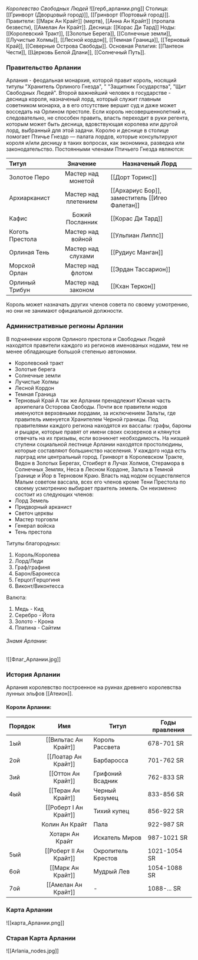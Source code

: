 *Королевство Свободных Людей*
![[герб_арлании.png]]
Столица:  [[Гринворт (Дворцовый город)]],  [[Гринворт (Портовый город)]].
Правители: [[Марк Ан Крайт]] (мертв), [[Анна Ан Крайт]] (пропала безвести), [[Амелан Ан Крайт]].
Десница: [[Корас Ди Тард]]
Ноды: [[Королевский Тракт]], [[Золотые Берега]], [[Солнечные земли]], [[Лучистые Холмы]], [[Лесной кордон]], [[Темная Граница]], [[Терновый Край]], [[Северные Острова Свободы]].
Основная Религия: [[Пантеон Чести]], [[Церковь Белой Длани]], [[Солнечный Путь]].
### Правительство Арлании
Арлания - феодальная монархия, которой правит король, носящий титулы "Хранитель Орлиного Гнезда", " "Защитник Государства", "Щит Свободных Людей". Второй важнейший человек в государстве - десница короля, назначеный лорд, который служит главным советником монарха, а в его отсутствие вершит суд и даже может восседать на Орлином престоле. Если король несовершеннолетний и, следовательно, не способен править, власть переходит в руки регента, которым может быть десница, вдовствующая королева или другой лорд, выбранный для этой задачи. 
Королю и деснице в столице помогает Птичье Гнездо — палата лордов, которые консультируют короля и/или десницу в таких вопросах, как экономика, разведка или законодательство. Постоянными членами Птичьего Гнезда являются:

| Титул           |       Значение       | Назначеный Лорд                                |
| :-------------- | :------------------: | ---------------------------------------------- |
| Золотое Перо    |  Мастер над монетой  | [[Дорт Торинс]]                                |
| Архиарканист    | Мастер над плетением | [[Архариус Бор]], заместитель [[Игео Фалетан]] |
| Кафис           |   Божий Посланник    | [[Корас Ди Тард]]                              |
| Коготь Престола |  Мастер над войной   | [[Ульпиан Липпс]]                              |
| Орлиная Тень    |  Мастер над слухами  | [[Рудиус Манган]]                              |
| Морской Орлан   |  Мастер над флотом   | [[Эрдан Тассарион]]                            |
| Орлиный Трибун  |  Мастер над законом  | [[Кхан Теркон]]                                |

Король может назначать других членов совета по своему усмотрению, но они не занимают официальной должности.

### Административные регионы Арлании
В подчинении короля Орлиного престола и Свободных Людей находятся правители каждого из регионов именованых нодами, тем не менее обладающие большой степенью автономии. 
- Королевский тракт 
- Золотые берега 
- Солнечные земли
- Лучистые Холмы
- Лесной Кордон
- Темная Граница
- Терновый Край
А так же Арлании пренадлежит Южная часть архипелага Осторова Свободы. Почти все правители нодов именуются верховными лордами, за исключением Зальты, где правитель именуется Хранителем Черной границы. Под правителями каждого региона находятся их вассалы: графы, бароны и рыцари, которые правят от имени своих сюзеренов и клянутся отвечать на их призывы, если возникнет необходимость. На низшей ступени социальной лестнице Арлании находятся простолюдины, которые составляют большинство населения.
У каждого нода есть ларград или центральный город. Гринворт в Королевском Тракте, Ведон в Золотых Берегах, Стоиберт в Лучах Холмов, Стерамора в Солнечных Землях, Неса в Лесном Кордоне, Зальта в Темной Границе и Йор в Терновом Краю.
Власть над нодом осуществляется Малым советом вассала, всех его членов кроме Тени Престола по своему усмотрению выбирает праитель земель. Он неизменно состоит из следующих членов:
- Лорд Земель 
- Придворный арканист
- Светоч церквы
- Мастер торговли 
- Генерал войска 
- Тень престола 

Титулы благородных: 
1. Король/Королева
2. Лорд/Леди
3. Граф/графиня
4. Барон/Баронесса
5. Герцог/Герцогиня 
6. Виконт/Виконтесса

Валюта:
1. Медь - Кид
2. Серебро - Йота
3. Золото - Крона
4. Платина - Сайтим 

###### Знамя Арлании:
![[Флаг_Арлании.jpg]]

### История Арлании
Арлания королевство построенное на руинах древнего королевства лунных эльфов [[Атеион]].

#### Короли Арлании:

| Порядок |          Имя           | Титул              | Годы правления |
| :------ | :--------------------: | ------------------ | -------------- |
| 1ый     |  [[Вильтас Ан Крайт]]  | Король Рассвета    | 678-701 SR     |
| 2ой     |  [[Лоатар Ан Крайт]]   | Барбаросса         | 701-762 SR     |
| 3ий     |   [[Оттон Ан Крайт]]   | Грифоний Всадник   | 762-833 SR     |
| 4ый     |   [[Теран Ан Крайт]]   | Черный Безумец     | 833-856 SR     |
|         | [[Роберт І Ан Крайт]]  | Тихий купец        | 856-922 SR     |
|         |     Колин Ан Крайт     | Пала               | 922-987 SR     |
|         |    Хотарн Ан Крайт     | Искатель Миров     | 987-1021 SR    |
| 5ый     | [[Роберт II Ан Крайт]] | Окропитель Крестов | 1021-1054 SR   |
| 6ой     |   [[Марк Ан Крайт]]    | Мудрый Лев         | 1054-1088 SR   |
| 7ой     |  [[Амелан Ан Крайт]]   | -                  | 1088-... SR    |

### Карта Арлании
![[карта_Арлании.png]]
### Старая Карта Арлании
![[Arlania_nodes.jpg]]
